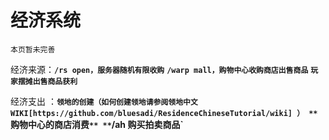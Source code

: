 # 经济系统

`本页暂未完善`

经济来源：**`/rs open，服务器随机有限收购`** **`/warp mall，购物中心收购商店出售商品`** **`玩家摆摊出售商品获利`**

经济支出 ：**`领地的创建（如何创建领地请参阅领地中文WIKI[https://github.com/bluesadi/ResidenceChineseTutorial/wiki] ） **`购物中心的商店消费`** **`/ah 购买拍卖商品`**
          
